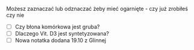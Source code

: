 Możesz zaznaczać lub odznaczać żeby mieć ogarnięte - czy już zrobiłeś czy nie

- [ ] Czy błona komórkowa jest gruba?
- [ ] Dlaczego Vit. D3 jest syntetyzowana?
- [ ] Nowa notatka dodana 19.10 z Glinnej